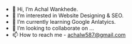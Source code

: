 - 👋 Hi, I’m Achal Wankhede.
- 👀 I’m interested in Website Designing & SEO.
- 🌱 I’m currently learning Google Anlatyics.
- 💞️ I’m looking to collaborate on ...
- 📫 How to reach me - achalw587@gmail.com
  
  

<!---
wankhedeachal/wankhedeachal is a ✨ special ✨ repository because its `README.md` (this file) appears on your GitHub profile.
You can click the Preview link to take a look at your changes.
--->
